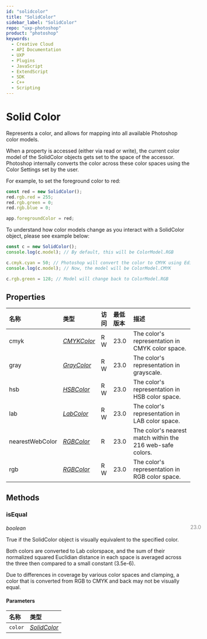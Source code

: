 ```yaml
---
id: "solidcolor"
title: "SolidColor"
sidebar_label: "SolidColor"
repo: "uxp-photoshop"
product: "photoshop"
keywords:
  - Creative Cloud
  - API Documentation
  - UXP
  - Plugins
  - JavaScript
  - ExtendScript
  - SDK
  - C++
  - Scripting
---
```


# Solid Color

Represents a color, and allows for mapping into all available Photoshop color models.

When a property is accessed (either via read or write), the current color model
of the SolidColor objects gets set to the space of the accessor. Photoshop internally
converts the color across these color spaces using the Color Settings set by the user.

For example, to set the foreground color to red:

```javascript
const red = new SolidColor();
red.rgb.red = 255;
red.rgb.green = 0;
red.rgb.blue = 0;

app.foregroundColor = red;
```

To understand how color models change as you interact with a SolidColor object,
please see example below:

```javascript
const c = new SolidColor();
console.log(c.model); // By default, this will be ColorModel.RGB

c.cmyk.cyan = 50; // Photoshop will convert the color to CMYK using Edit > Color Settings data
console.log(c.model); // Now, the model will be ColorModel.CMYK

c.rgb.green = 128; // Model will change back to ColorModel.RGB
```

## Properties

| 名称 | 类型 | 访问 | 最低版本 | 描述 |
| :------ | :------ | :------ | :------ | :------ |
| cmyk | [*CMYKColor*](/ps_reference/colors/cmykcolor/) | R W | 23.0 | The color&#x27;s representation in CMYK color space. |
| gray | [*GrayColor*](/ps_reference/colors/graycolor/) | R W | 23.0 | The color&#x27;s representation in grayscale. |
| hsb | [*HSBColor*](/ps_reference/colors/hsbcolor/) | R W | 23.0 | The color&#x27;s representation in HSB color space. |
| lab | [*LabColor*](/ps_reference/colors/labcolor/) | R W | 23.0 | The color&#x27;s representation in LAB color space. |
| nearestWebColor | [*RGBColor*](/ps_reference/colors/rgbcolor/) | R | 23.0 | The color&#x27;s nearest match within the 216 web-safe colors. |
| rgb | [*RGBColor*](/ps_reference/colors/rgbcolor/) | R W | 23.0 | The color&#x27;s representation in RGB color space. |

## Methods

### isEqual
<span class="minversion" style="display: block; margin-bottom: -1em; margin-left: 36em; float:left; opacity:0.5;">23.0</span>

*boolean*

True if the SolidColor object is visually equivalent to the specified color.

Both colors are converted to Lab colorspace,
and the sum of their normalized squared Euclidian
distance in each space is averaged across the three
then compared to a small constant (3.5e-6).

Due to differences in coverage by various color spaces and clamping,
a color that is converted from RGB to CMYK and back may not be visually equal.

#### Parameters

| 名称 | 类型 |
| :------ | :------ |
| `color` | [*SolidColor*](/ps_reference/classes/solidcolor/) |
